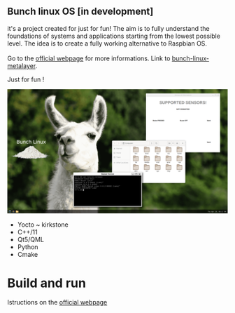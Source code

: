 ## Bunch linux OS [in development]
it's a project created for just for fun! The aim is to fully understand the foundations of systems and applications starting from the lowest possible level. The idea is to create a fully working alternative to Raspbian OS. <br>
<br>
Go to the [official webpage](https://waelkarman.github.io/bunch-linux-manifests/) for more informations.
Link to [bunch-linux-metalayer](https://github.com/waelkarman/bunch-linux-metalayer).

Just for fun !

<img src="docs/miscellaneous/lama-desk.png">

- Yocto ~ kirkstone
- C++/11
- Qt5/QML
- Python
- Cmake


# Build and run
Istructions on the [official webpage](https://waelkarman.github.io/bunch-linux-manifests/)
